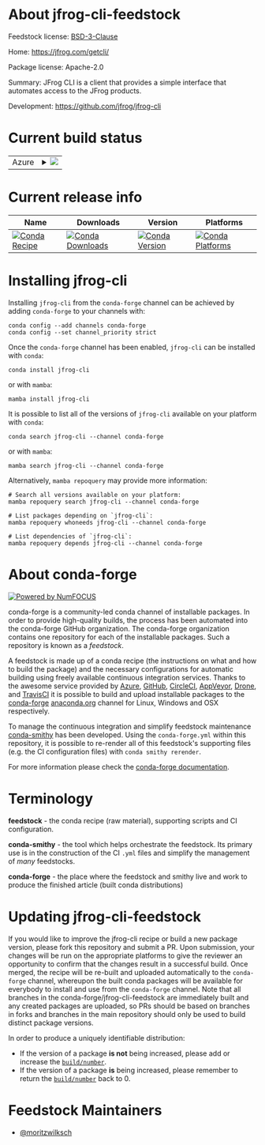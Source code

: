 About jfrog-cli-feedstock
=========================

Feedstock license: [BSD-3-Clause](https://github.com/conda-forge/jfrog-cli-feedstock/blob/main/LICENSE.txt)

Home: https://jfrog.com/getcli/

Package license: Apache-2.0

Summary: JFrog CLI is a client that provides a simple interface that automates access to the JFrog products.

Development: https://github.com/jfrog/jfrog-cli

Current build status
====================


<table>
    
  <tr>
    <td>Azure</td>
    <td>
      <details>
        <summary>
          <a href="https://dev.azure.com/conda-forge/feedstock-builds/_build/latest?definitionId=23475&branchName=main">
            <img src="https://dev.azure.com/conda-forge/feedstock-builds/_apis/build/status/jfrog-cli-feedstock?branchName=main">
          </a>
        </summary>
        <table>
          <thead><tr><th>Variant</th><th>Status</th></tr></thead>
          <tbody><tr>
              <td>linux_64</td>
              <td>
                <a href="https://dev.azure.com/conda-forge/feedstock-builds/_build/latest?definitionId=23475&branchName=main">
                  <img src="https://dev.azure.com/conda-forge/feedstock-builds/_apis/build/status/jfrog-cli-feedstock?branchName=main&jobName=linux&configuration=linux%20linux_64_" alt="variant">
                </a>
              </td>
            </tr><tr>
              <td>osx_64</td>
              <td>
                <a href="https://dev.azure.com/conda-forge/feedstock-builds/_build/latest?definitionId=23475&branchName=main">
                  <img src="https://dev.azure.com/conda-forge/feedstock-builds/_apis/build/status/jfrog-cli-feedstock?branchName=main&jobName=osx&configuration=osx%20osx_64_" alt="variant">
                </a>
              </td>
            </tr><tr>
              <td>osx_arm64</td>
              <td>
                <a href="https://dev.azure.com/conda-forge/feedstock-builds/_build/latest?definitionId=23475&branchName=main">
                  <img src="https://dev.azure.com/conda-forge/feedstock-builds/_apis/build/status/jfrog-cli-feedstock?branchName=main&jobName=osx&configuration=osx%20osx_arm64_" alt="variant">
                </a>
              </td>
            </tr><tr>
              <td>win_64</td>
              <td>
                <a href="https://dev.azure.com/conda-forge/feedstock-builds/_build/latest?definitionId=23475&branchName=main">
                  <img src="https://dev.azure.com/conda-forge/feedstock-builds/_apis/build/status/jfrog-cli-feedstock?branchName=main&jobName=win&configuration=win%20win_64_" alt="variant">
                </a>
              </td>
            </tr>
          </tbody>
        </table>
      </details>
    </td>
  </tr>
</table>

Current release info
====================

| Name | Downloads | Version | Platforms |
| --- | --- | --- | --- |
| [![Conda Recipe](https://img.shields.io/badge/recipe-jfrog--cli-green.svg)](https://anaconda.org/conda-forge/jfrog-cli) | [![Conda Downloads](https://img.shields.io/conda/dn/conda-forge/jfrog-cli.svg)](https://anaconda.org/conda-forge/jfrog-cli) | [![Conda Version](https://img.shields.io/conda/vn/conda-forge/jfrog-cli.svg)](https://anaconda.org/conda-forge/jfrog-cli) | [![Conda Platforms](https://img.shields.io/conda/pn/conda-forge/jfrog-cli.svg)](https://anaconda.org/conda-forge/jfrog-cli) |

Installing jfrog-cli
====================

Installing `jfrog-cli` from the `conda-forge` channel can be achieved by adding `conda-forge` to your channels with:

```
conda config --add channels conda-forge
conda config --set channel_priority strict
```

Once the `conda-forge` channel has been enabled, `jfrog-cli` can be installed with `conda`:

```
conda install jfrog-cli
```

or with `mamba`:

```
mamba install jfrog-cli
```

It is possible to list all of the versions of `jfrog-cli` available on your platform with `conda`:

```
conda search jfrog-cli --channel conda-forge
```

or with `mamba`:

```
mamba search jfrog-cli --channel conda-forge
```

Alternatively, `mamba repoquery` may provide more information:

```
# Search all versions available on your platform:
mamba repoquery search jfrog-cli --channel conda-forge

# List packages depending on `jfrog-cli`:
mamba repoquery whoneeds jfrog-cli --channel conda-forge

# List dependencies of `jfrog-cli`:
mamba repoquery depends jfrog-cli --channel conda-forge
```


About conda-forge
=================

[![Powered by
NumFOCUS](https://img.shields.io/badge/powered%20by-NumFOCUS-orange.svg?style=flat&colorA=E1523D&colorB=007D8A)](https://numfocus.org)

conda-forge is a community-led conda channel of installable packages.
In order to provide high-quality builds, the process has been automated into the
conda-forge GitHub organization. The conda-forge organization contains one repository
for each of the installable packages. Such a repository is known as a *feedstock*.

A feedstock is made up of a conda recipe (the instructions on what and how to build
the package) and the necessary configurations for automatic building using freely
available continuous integration services. Thanks to the awesome service provided by
[Azure](https://azure.microsoft.com/en-us/services/devops/), [GitHub](https://github.com/),
[CircleCI](https://circleci.com/), [AppVeyor](https://www.appveyor.com/),
[Drone](https://cloud.drone.io/welcome), and [TravisCI](https://travis-ci.com/)
it is possible to build and upload installable packages to the
[conda-forge](https://anaconda.org/conda-forge) [anaconda.org](https://anaconda.org/)
channel for Linux, Windows and OSX respectively.

To manage the continuous integration and simplify feedstock maintenance
[conda-smithy](https://github.com/conda-forge/conda-smithy) has been developed.
Using the ``conda-forge.yml`` within this repository, it is possible to re-render all of
this feedstock's supporting files (e.g. the CI configuration files) with ``conda smithy rerender``.

For more information please check the [conda-forge documentation](https://conda-forge.org/docs/).

Terminology
===========

**feedstock** - the conda recipe (raw material), supporting scripts and CI configuration.

**conda-smithy** - the tool which helps orchestrate the feedstock.
                   Its primary use is in the construction of the CI ``.yml`` files
                   and simplify the management of *many* feedstocks.

**conda-forge** - the place where the feedstock and smithy live and work to
                  produce the finished article (built conda distributions)


Updating jfrog-cli-feedstock
============================

If you would like to improve the jfrog-cli recipe or build a new
package version, please fork this repository and submit a PR. Upon submission,
your changes will be run on the appropriate platforms to give the reviewer an
opportunity to confirm that the changes result in a successful build. Once
merged, the recipe will be re-built and uploaded automatically to the
`conda-forge` channel, whereupon the built conda packages will be available for
everybody to install and use from the `conda-forge` channel.
Note that all branches in the conda-forge/jfrog-cli-feedstock are
immediately built and any created packages are uploaded, so PRs should be based
on branches in forks and branches in the main repository should only be used to
build distinct package versions.

In order to produce a uniquely identifiable distribution:
 * If the version of a package **is not** being increased, please add or increase
   the [``build/number``](https://docs.conda.io/projects/conda-build/en/latest/resources/define-metadata.html#build-number-and-string).
 * If the version of a package **is** being increased, please remember to return
   the [``build/number``](https://docs.conda.io/projects/conda-build/en/latest/resources/define-metadata.html#build-number-and-string)
   back to 0.

Feedstock Maintainers
=====================

* [@moritzwilksch](https://github.com/moritzwilksch/)

